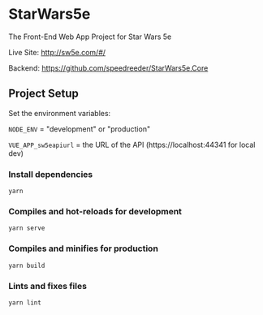 # StarWars5e

The Front-End Web App Project for Star Wars 5e

Live Site: http://sw5e.com/#/

Backend: https://github.com/speedreeder/StarWars5e.Core

## Project Setup

Set the environment variables:

`NODE_ENV` = "development" or "production"

`VUE_APP_sw5eapiurl` = the URL of the API (https://localhost:44341 for local dev)

### Install dependencies
```
yarn
```

### Compiles and hot-reloads for development
```
yarn serve
```

### Compiles and minifies for production
```
yarn build
```

### Lints and fixes files
```
yarn lint
```
